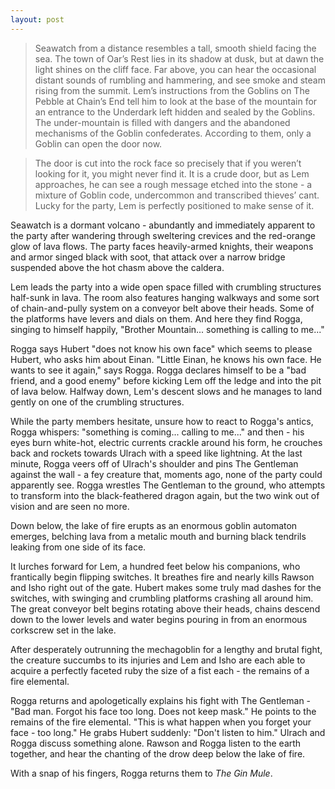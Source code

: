 ```yaml
---
layout: post
---
```

>Seawatch from a distance resembles a tall, smooth shield facing the sea. The town of Oar’s Rest lies in its shadow at dusk, but at dawn the light shines on the cliff face. Far above, you can hear the occasional distant sounds of rumbling and hammering, and see smoke and steam rising from the summit. Lem’s instructions from the Goblins on The Pebble at Chain’s End tell him to look at the base of the mountain for an entrance to the Underdark left hidden and sealed by the Goblins. The under-mountain is filled with dangers and the abandoned mechanisms of the Goblin confederates. According to them, only a Goblin can open the door now. 

>The door is cut into the rock face so precisely that if you weren’t looking for it, you might never find it. It is a crude door, but as Lem approaches, he can see a rough message etched into the stone - a mixture of Goblin code, undercommon and transcribed thieves’ cant. Lucky for the party, Lem is perfectly positioned to make sense of it. 

Seawatch is a dormant volcano - abundantly and immediately apparent to the party after wandering through sweltering crevices and the red-orange glow of lava flows. The party faces heavily-armed knights, their weapons and armor singed black with soot, that attack over a narrow bridge suspended above the hot chasm above the caldera.  

Lem leads the party into a wide open space filled with crumbling structures half-sunk in lava. The room also features hanging walkways and some sort of chain-and-pully system on a conveyor belt above their heads. Some of the platforms have levers and dials on them. And here they find Rogga, singing to himself happily, "Brother Mountain... something is calling to me..." 

Rogga says Hubert "does not know his own face" which seems to please Hubert, who asks him about Einan. "Little Einan, he knows his own face. He wants to see it again," says Rogga. Rogga declares himself to be a "bad friend, and a good enemy" before kicking Lem off the ledge and into the pit of lava below. Halfway down, Lem's descent slows and he manages to land gently on one of the crumbling structures. 

While the party members hesitate, unsure how to react to Rogga's antics, Rogga whispers: "something is coming... calling to me..." and then - his eyes burn white-hot, electric currents crackle around his form, he crouches back and rockets towards Ulrach with a speed like lightning. At the last minute, Rogga veers off of Ulrach's shoulder and pins The Gentleman against the wall - a fey creature that, moments ago, none of the party could apparently see. Rogga wrestles The Gentleman to the ground, who attempts to transform into the black-feathered dragon again, but the two wink out of vision and are seen no more. 

Down below, the lake of fire erupts as an enormous goblin automaton emerges, belching lava from a metalic mouth and burning black tendrils leaking from one side of its face. 

It lurches forward for Lem, a hundred feet below his companions, who frantically begin flipping switches. It breathes fire and nearly kills Rawson and Isho right out of the gate. Hubert makes some truly mad dashes for the switches, with swinging and crumbling platforms crashing all around him. The great conveyor belt begins rotating above their heads, chains descend down to the lower levels and water begins pouring in from an enormous corkscrew set in the lake. 

After desperately outrunning the mechagoblin for a lengthy and brutal fight, the creature succumbs to its injuries and Lem and Isho are each able to acquire a perfectly faceted ruby the size of a fist each - the remains of a fire elemental. 

Rogga returns and apologetically explains his fight with The Gentleman - "Bad man. Forgot his face too long. Does not keep mask." He points to the remains of the fire elemental. "This is what happen when you forget your face - too long." He grabs Hubert suddenly: "Don't listen to him." Ulrach and Rogga discuss something alone. Rawson and Rogga listen to the earth together, and hear the chanting of the drow deep below the lake of fire. 

With a snap of his fingers, Rogga returns them to *The Gin Mule*. 